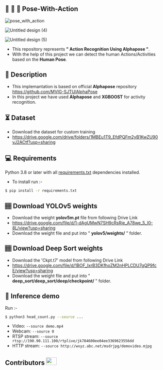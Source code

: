 ## :running: :walking: :dancer: Pose-With-Action
![pose_with_action](https://user-images.githubusercontent.com/62059604/99776776-5db0de00-2b37-11eb-97e7-b39f53f2d703.gif)

![Untitled design (4)](https://user-images.githubusercontent.com/62059604/99800421-5818bf80-2b5a-11eb-83ad-c0fe6a2d48be.png)

![Untitled design (5)](https://user-images.githubusercontent.com/62059604/99800592-9e6e1e80-2b5a-11eb-8f70-4796dd0ee36a.png)

- This repository represents **" Action Recognition Using Alphapose "**.
- With the help of this project we can detect the human Actions/Activities based on the **Human Pose**.
  
## 📝 Description
- This implemantation is based on official **Alphapose** repository https://github.com/MVIG-SJTU/AlphaPose 
- In this project we have used **Alphapose** and **XGBOOST** for activity recognition.

## ⏳ Dataset
- Download the dataset for custom training
- https://drive.google.com/drive/folders/1MBEu1T9_EfdPQFm2yB1KwZU90vJ2ACtf?usp=sharing 

## 💻 Requirements
Python 3.8 or later with all [requirements.txt](https://github.com/iNeuron-ai/Head-Count/blob/main/requirements.txt) dependencies installed.
- To install run :-
```bash
$ pip install -r requirements.txt
```
## 🏽‍ Download YOLOv5 weights
- Download the weight **yolov5m.pt** file from following Drive Link
- https://drive.google.com/file/d/1-dAgUMwN7SH9cRsRie_A78we_5_I0-8L/view?usp=sharing
- Download the weight file and put into " **yolov5/weights/** " folder.

##  🏽‍ Download Deep Sort weights
- Download the 'Ckpt.t7' model from following Drive Link 
- https://drive.google.com/file/d/1BOF_IxrB3DKfhoZM2nHPLCDU7gQP9fcE/view?usp=sharing
- Download the weight file and put into " **deep_sort/deep_sort/deep/checkpoint/** " folder.

## 🎯 Inference demo
Run :-
```bash
$ python3 head_count.py --source ...

```
- Video:  `--source demo.mp4`
- Webcam:  `--source 0`
- RTSP stream:  `--source rtsp://190.90.111.100/rtplive/jk784600ee04ee3369623556dd`
- HTTP stream:  `--source http://wxyz.abc.net/msdrjpg/demovideo.mjpg`

## Contributors <img src="https://raw.githubusercontent.com/TheDudeThatCode/TheDudeThatCode/master/Assets/Developer.gif" width=35 height=25> 
